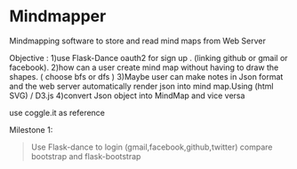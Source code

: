# Mindmapper
Mindmapping software to store and read mind maps from Web Server

Objective :
1)use Flask-Dance oauth2 for sign up . (linking github or gmail or facebook).
2)how can a user create mind map without having to draw the shapes. ( choose bfs or dfs ) 
3)Maybe user can make notes in Json format and the web server automatically render json into mind map.Using (html SVG) / D3.js
4)convert Json object into MindMap and vice versa 

use coggle.it as reference 



Milestone 1:
>Use Flask-dance to login (gmail,facebook,github,twitter)
>compare bootstrap and flask-bootstrap

